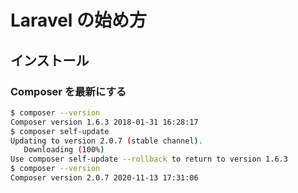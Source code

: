 # Laravel の始め方

## インストール

### Composer を最新にする

```bash
$ composer --version
Composer version 1.6.3 2018-01-31 16:28:17
$ composer self-update
Updating to version 2.0.7 (stable channel).
   Downloading (100%)         
Use composer self-update --rollback to return to version 1.6.3
$ composer --version
Composer version 2.0.7 2020-11-13 17:31:06
```
